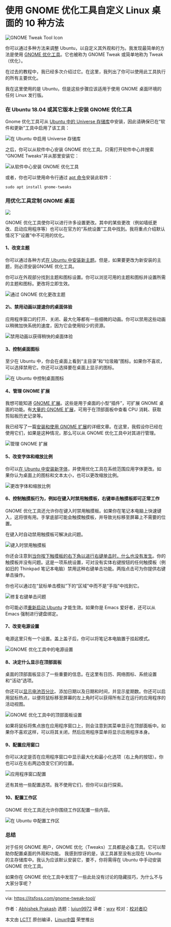 [#]: collector: (lujun9972)
[#]: translator: (wxy)
[#]: reviewer: ( )
[#]: publisher: ( )
[#]: url: ( )
[#]: subject: (10 Ways to Customize Your Linux Desktop With GNOME Tweaks Tool)
[#]: via: (https://itsfoss.com/gnome-tweak-tool/)
[#]: author: (Abhishek Prakash https://itsfoss.com/author/abhishek/)

使用 GNOME 优化工具自定义 Linux 桌面的 10 种方法
======

![GNOME Tweak Tool Icon][1]

你可以通过多种方法来调整 Ubuntu，以自定义其外观和行为。我发现最简单的方法是使用 [GNOME 优化工具][2]。它也被称为 GNOME Tweak 或简单地称为 Tweak（优化）。

在过去的教程中，我已经多次介绍过它。在这里，我列出了你可以使用此工具执行的所有主要优化。

我在这里使用的是 Ubuntu，但是这些步骤应该适用于使用 GNOME 桌面环境的任何 Linux 发行版。

### 在 Ubuntu 18.04 或其它版本上安装 GNOME 优化工具

Gnome 优化工具可从 [Ubuntu 中的 Universe 存储库][3]中安装，因此请确保已在“软件和更新”工具中启用了该工具：

![在 Ubuntu 中启用 Universe 存储库][4]

之后，你可以从软件中心安装 GNOME 优化工具。只需打开软件中心并搜索 “GNOME Tweaks”并从那里安装它：

![从软件中心安装 GNOME 优化工具][5]

或者，你也可以使用命令行通过 [apt 命令][6]安装此软件：

```
sudo apt install gnome-tweaks
```

### 用优化工具定制 GNOME 桌面

![][7]

GNOME 优化工具使你可以进行许多设置更改。其中的某些更改（例如墙纸更改、启动应用程序等）也可以在官方的“系统设置”工具中找到。我将重点介绍默认情况下“设置”中不可用的优化。

#### 1、改变主题

你可以通过各种方式[在 Ubuntu 中安装新主题][8]。但是，如果要更改为新安装的主题，则必须安装GNOME 优化工具。

你可以在外观部分找到主题和图标设置。你可以浏览可用的主题和图标并设置所需的主题和图标。更改将立即生效。

![通过 GNOME 优化更改主题][9]

#### 2\、禁用动画以提速你的桌面体验

应用程序窗口的打开、关闭、最大化等都有一些细微的动画。你可以禁用这些动画以稍微加快系统的速度，因为它会使用较少的资源。

![禁用动画以获得稍快的桌面体验][10]

#### 3、控制桌面图标

至少在 Ubuntu 中，你会在桌面上看到“主目录”和“垃圾箱”图标。如果你不喜欢，可以选择禁用它。你还可以选择要在桌面上显示的图标。

![在 Ubuntu 中控制桌面图标][11]

#### 4、管理 GNOME 扩展

我想可能知道 [GNOME 扩展][12]。这些是用于桌面的小型“插件”，可扩展 GNOME 桌面的功能。有[大量的 GNOME 扩展][13]，可用于在顶部面板中查看 CPU 消耗、获取剪贴板历史记录等。

我已经写了一篇[安装和使用 GNOME 扩展][14]的详细文章。在这里，我假设你已经在使用它们，如果是这种情况，那么可以从 GNOME 优化工具中对其进行管理。

![管理 GNOME 扩展][15]

#### 5、改变字体和缩放比例

你可以[在 Ubuntu 中安装新字体][16]，并使用优化工具在系统范围应用字体更改。如果你认为桌面上的图标和文本太小，也可以更改缩放比例。

![更改字体和缩放比例][17]

#### 6、控制触摸板行为，例如在键入时禁用触摸板，右键单击触摸板即可正常工作

GNOME 优化工具还允许你在键入时禁用触摸板。如果你在笔记本电脑上快速键入，这将很有用。手掌底部可能会触摸触摸板，并导致光标移至屏幕上不需要的位置。

在键入时自动禁用触摸板可解决此问题。

![键入时禁用触摸板][18]

你还会注意到[当你按下触摸板的右下角以进行右键单击时，什么也没有发生][19]。你的触摸板并没有问题。这是一项系统设置，可对没有实体右键按钮的任何触摸板（例如旧的 Thinkpad 笔记本电脑）禁用这种右键单击功能。两指点击可为你提供右键单击操作。

你也可以通过在“鼠标单击模拟”下的“区域”中而不是“手指”中找到它。

![修复右键单击问题][20]

你可能必须[重新启动 Ubuntu][21] 才能生效。如果你是 Emacs 爱好者，还可以从 Emacs 强制进行键盘绑定。

#### 7、改变电源设置

电源这里只有一个设置。盖上盖子后，你可以将笔记本电脑置于挂起模式。

![GNOME 优化工具中的电源设置][22]

#### 8、决定什么显示在顶部面板

桌面的顶部面板显示了一些重要的信息。在这里有日历、网络图标、系统设置和“活动”选项。

你还可以[显示电池百分比][23]、添加日期以及日期和时间，并显示星期数。你还可以启用鼠标热点，以便将鼠标移至屏幕的左上角时可以获得所有正在运行的应用程序的活动视图。

![GNOME 优化工具中的顶部面板设置][24]

如果将鼠标将焦点放在应用程序窗口上，则会注意到其菜单显示在顶部面板中。如果你不喜欢这样，可以将其关闭，然后应用程序菜单将显示应用程序本身。

#### 9、配置应用窗口

你可以决定是否在应用程序窗口中显示最大化和最小化选项（右上角的按钮）。你也可以在左右两边改变它们的位置。

![应用程序窗口配置][25]

还有其他一些配置选项。我不使用它们，但你可以自行探索。

#### 10、配置工作区

GNOME 优化工具还允许你围绕工作区配置一些内容。

![在 Ubuntu 中配置工作区][26]

### 总结

对于任何 GNOME 用户，GNOME 优化（Tweaks）工具都是必备工具。它可以帮助你配置桌面的外观和功能。 我感到惊讶的是，该工具甚至没有出现在 Ubuntu 的主存储库中。我认为应该默认安装它，要不，你将需得在 Ubuntu 中手动安装 GNOME 优化工具。

如果你在 GNOME 优化工具中发现了一些此处没有讨论的隐藏技巧，为什么不与大家分享呢？

--------------------------------------------------------------------------------

via: https://itsfoss.com/gnome-tweak-tool/

作者：[Abhishek Prakash][a]
选题：[lujun9972][b]
译者：[wxy](https://github.com/wxy)
校对：[校对者ID](https://github.com/校对者ID)

本文由 [LCTT](https://github.com/LCTT/TranslateProject) 原创编译，[Linux中国](https://linux.cn/) 荣誉推出

[a]: https://itsfoss.com/author/abhishek/
[b]: https://github.com/lujun9972
[1]: https://i0.wp.com/itsfoss.com/wp-content/uploads/2019/10/gnome-tweak-tool-icon.png?ssl=1
[2]: https://wiki.gnome.org/action/show/Apps/Tweaks?action=show&redirect=Apps%2FGnomeTweakTool
[3]: https://itsfoss.com/ubuntu-repositories/
[4]: https://i2.wp.com/itsfoss.com/wp-content/uploads/2019/03/enable-repositories-ubuntu.png?ssl=1
[5]: https://i2.wp.com/itsfoss.com/wp-content/uploads/2019/10/install-gnome-tweaks-tool.jpg?ssl=1
[6]: https://itsfoss.com/apt-command-guide/
[7]: https://i1.wp.com/itsfoss.com/wp-content/uploads/2019/10/customize-gnome-with-tweak-tool.jpg?ssl=1
[8]: https://itsfoss.com/install-themes-ubuntu/
[9]: https://i2.wp.com/itsfoss.com/wp-content/uploads/2019/10/change-theme-ubuntu-gnome.jpg?ssl=1
[10]: https://i0.wp.com/itsfoss.com/wp-content/uploads/2019/10/disable-animation-ubuntu-gnome.jpg?ssl=1
[11]: https://i1.wp.com/itsfoss.com/wp-content/uploads/2019/10/desktop-icons-ubuntu.jpg?ssl=1
[12]: https://extensions.gnome.org/
[13]: https://itsfoss.com/best-gnome-extensions/
[14]: https://itsfoss.com/gnome-shell-extensions/
[15]: https://i2.wp.com/itsfoss.com/wp-content/uploads/2019/10/manage-gnome-extension-tweaks-tool.jpg?ssl=1
[16]: https://itsfoss.com/install-fonts-ubuntu/
[17]: https://i2.wp.com/itsfoss.com/wp-content/uploads/2019/10/change-fonts-ubuntu-gnome.jpg?ssl=1
[18]: https://i1.wp.com/itsfoss.com/wp-content/uploads/2019/10/disable-touchpad-while-typing-ubuntu.jpg?ssl=1
[19]: https://itsfoss.com/fix-right-click-touchpad-ubuntu/
[20]: https://i0.wp.com/itsfoss.com/wp-content/uploads/2019/10/enable-right-click-ubuntu.jpg?ssl=1
[21]: https://itsfoss.com/schedule-shutdown-ubuntu/
[22]: https://i0.wp.com/itsfoss.com/wp-content/uploads/2019/10/power-settings-gnome-tweaks-tool.jpg?ssl=1
[23]: https://itsfoss.com/display-battery-ubuntu/
[24]: https://i1.wp.com/itsfoss.com/wp-content/uploads/2019/10/top-panel-settings-gnome-tweaks-tool.jpg?ssl=1
[25]: https://i1.wp.com/itsfoss.com/wp-content/uploads/2019/10/windows-configuration-ubuntu-gnome-tweaks.jpg?ssl=1
[26]: https://i2.wp.com/itsfoss.com/wp-content/uploads/2019/10/configure-workspaces-ubuntu.jpg?ssl=1
